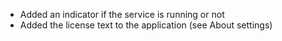 * Added an indicator if the service is running or not
* Added the license text to the application (see About settings)
